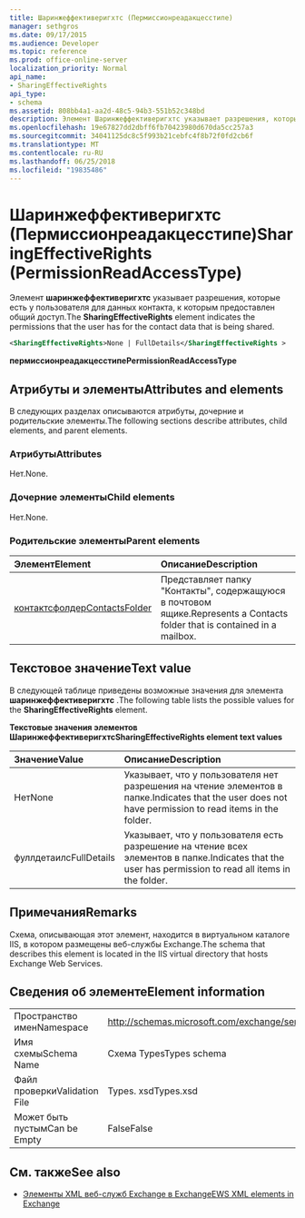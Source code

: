 ```yaml
---
title: Шаринжеффективеригхтс (Пермиссионреадакцесстипе)
manager: sethgros
ms.date: 09/17/2015
ms.audience: Developer
ms.topic: reference
ms.prod: office-online-server
localization_priority: Normal
api_name:
- SharingEffectiveRights
api_type:
- schema
ms.assetid: 808bb4a1-aa2d-48c5-94b3-551b52c348bd
description: Элемент Шаринжеффективеригхтс указывает разрешения, которые есть у пользователя для данных контакта, к которым предоставлен общий доступ.
ms.openlocfilehash: 19e67827dd2dbff6fb70423980d670da5cc257a3
ms.sourcegitcommit: 34041125dc8c5f993b21cebfc4f8b72f0fd2cb6f
ms.translationtype: MT
ms.contentlocale: ru-RU
ms.lasthandoff: 06/25/2018
ms.locfileid: "19835486"
---
```

# <a name="sharingeffectiverights-permissionreadaccesstype"></a><span data-ttu-id="21e7d-103">Шаринжеффективеригхтс (Пермиссионреадакцесстипе)</span><span class="sxs-lookup"><span data-stu-id="21e7d-103">SharingEffectiveRights (PermissionReadAccessType)</span></span>

<span data-ttu-id="21e7d-104">Элемент **шаринжеффективеригхтс** указывает разрешения, которые есть у пользователя для данных контакта, к которым предоставлен общий доступ.</span><span class="sxs-lookup"><span data-stu-id="21e7d-104">The **SharingEffectiveRights** element indicates the permissions that the user has for the contact data that is being shared.</span></span> 
  
```XML
<SharingEffectiveRights>None | FullDetails</SharingEffectiveRights >
```

 <span data-ttu-id="21e7d-105">**пермиссионреадакцесстипе**</span><span class="sxs-lookup"><span data-stu-id="21e7d-105">**PermissionReadAccessType**</span></span>
## <a name="attributes-and-elements"></a><span data-ttu-id="21e7d-106">Атрибуты и элементы</span><span class="sxs-lookup"><span data-stu-id="21e7d-106">Attributes and elements</span></span>

<span data-ttu-id="21e7d-107">В следующих разделах описываются атрибуты, дочерние и родительские элементы.</span><span class="sxs-lookup"><span data-stu-id="21e7d-107">The following sections describe attributes, child elements, and parent elements.</span></span>
  
### <a name="attributes"></a><span data-ttu-id="21e7d-108">Атрибуты</span><span class="sxs-lookup"><span data-stu-id="21e7d-108">Attributes</span></span>

<span data-ttu-id="21e7d-109">Нет.</span><span class="sxs-lookup"><span data-stu-id="21e7d-109">None.</span></span>
  
### <a name="child-elements"></a><span data-ttu-id="21e7d-110">Дочерние элементы</span><span class="sxs-lookup"><span data-stu-id="21e7d-110">Child elements</span></span>

<span data-ttu-id="21e7d-111">Нет.</span><span class="sxs-lookup"><span data-stu-id="21e7d-111">None.</span></span>
  
### <a name="parent-elements"></a><span data-ttu-id="21e7d-112">Родительские элементы</span><span class="sxs-lookup"><span data-stu-id="21e7d-112">Parent elements</span></span>

|<span data-ttu-id="21e7d-113">**Элемент**</span><span class="sxs-lookup"><span data-stu-id="21e7d-113">**Element**</span></span>|<span data-ttu-id="21e7d-114">**Описание**</span><span class="sxs-lookup"><span data-stu-id="21e7d-114">**Description**</span></span>|
|:-----|:-----|
|[<span data-ttu-id="21e7d-115">контактсфолдер</span><span class="sxs-lookup"><span data-stu-id="21e7d-115">ContactsFolder</span></span>](contactsfolder.md) <br/> |<span data-ttu-id="21e7d-116">Представляет папку "Контакты", содержащуюся в почтовом ящике.</span><span class="sxs-lookup"><span data-stu-id="21e7d-116">Represents a Contacts folder that is contained in a mailbox.</span></span>  <br/> |
   
## <a name="text-value"></a><span data-ttu-id="21e7d-117">Текстовое значение</span><span class="sxs-lookup"><span data-stu-id="21e7d-117">Text value</span></span>

<span data-ttu-id="21e7d-118">В следующей таблице приведены возможные значения для элемента **шаринжеффективеригхтс** .</span><span class="sxs-lookup"><span data-stu-id="21e7d-118">The following table lists the possible values for the **SharingEffectiveRights** element.</span></span> 
  
<span data-ttu-id="21e7d-119">**Текстовые значения элементов Шаринжеффективеригхтс**</span><span class="sxs-lookup"><span data-stu-id="21e7d-119">**SharingEffectiveRights element text values**</span></span>

|<span data-ttu-id="21e7d-120">**Значение**</span><span class="sxs-lookup"><span data-stu-id="21e7d-120">**Value**</span></span>|<span data-ttu-id="21e7d-121">**Описание**</span><span class="sxs-lookup"><span data-stu-id="21e7d-121">**Description**</span></span>|
|:-----|:-----|
|<span data-ttu-id="21e7d-122">Нет</span><span class="sxs-lookup"><span data-stu-id="21e7d-122">None</span></span>  <br/> |<span data-ttu-id="21e7d-123">Указывает, что у пользователя нет разрешения на чтение элементов в папке.</span><span class="sxs-lookup"><span data-stu-id="21e7d-123">Indicates that the user does not have permission to read items in the folder.</span></span>  <br/> |
|<span data-ttu-id="21e7d-124">фуллдетаилс</span><span class="sxs-lookup"><span data-stu-id="21e7d-124">FullDetails</span></span>  <br/> |<span data-ttu-id="21e7d-125">Указывает, что у пользователя есть разрешение на чтение всех элементов в папке.</span><span class="sxs-lookup"><span data-stu-id="21e7d-125">Indicates that the user has permission to read all items in the folder.</span></span>  <br/> |
   
## <a name="remarks"></a><span data-ttu-id="21e7d-126">Примечания</span><span class="sxs-lookup"><span data-stu-id="21e7d-126">Remarks</span></span>

<span data-ttu-id="21e7d-127">Схема, описывающая этот элемент, находится в виртуальном каталоге IIS, в котором размещены веб-службы Exchange.</span><span class="sxs-lookup"><span data-stu-id="21e7d-127">The schema that describes this element is located in the IIS virtual directory that hosts Exchange Web Services.</span></span>
  
## <a name="element-information"></a><span data-ttu-id="21e7d-128">Сведения об элементе</span><span class="sxs-lookup"><span data-stu-id="21e7d-128">Element information</span></span>

|||
|:-----|:-----|
|<span data-ttu-id="21e7d-129">Пространство имен</span><span class="sxs-lookup"><span data-stu-id="21e7d-129">Namespace</span></span>  <br/> |http://schemas.microsoft.com/exchange/services/2006/types  <br/> |
|<span data-ttu-id="21e7d-130">Имя схемы</span><span class="sxs-lookup"><span data-stu-id="21e7d-130">Schema Name</span></span>  <br/> |<span data-ttu-id="21e7d-131">Схема Types</span><span class="sxs-lookup"><span data-stu-id="21e7d-131">Types schema</span></span>  <br/> |
|<span data-ttu-id="21e7d-132">Файл проверки</span><span class="sxs-lookup"><span data-stu-id="21e7d-132">Validation File</span></span>  <br/> |<span data-ttu-id="21e7d-133">Types. xsd</span><span class="sxs-lookup"><span data-stu-id="21e7d-133">Types.xsd</span></span>  <br/> |
|<span data-ttu-id="21e7d-134">Может быть пустым</span><span class="sxs-lookup"><span data-stu-id="21e7d-134">Can be Empty</span></span>  <br/> |<span data-ttu-id="21e7d-135">False</span><span class="sxs-lookup"><span data-stu-id="21e7d-135">False</span></span>  <br/> |
   
## <a name="see-also"></a><span data-ttu-id="21e7d-136">См. также</span><span class="sxs-lookup"><span data-stu-id="21e7d-136">See also</span></span>



- [<span data-ttu-id="21e7d-137">Элементы XML веб-служб Exchange в Exchange</span><span class="sxs-lookup"><span data-stu-id="21e7d-137">EWS XML elements in Exchange</span></span>](ews-xml-elements-in-exchange.md)

